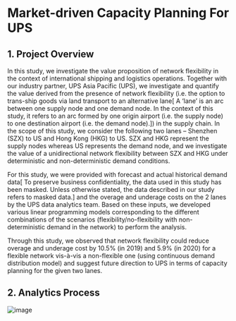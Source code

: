 # Market-driven Capacity Planning For UPS


## 1. Project Overview
In this study, we investigate the value proposition of network flexibility in the context of international shipping and logistics operations. Together with our industry partner, UPS Asia Pacific (UPS), we investigate and quantify the value derived from the presence of network flexibility (i.e. the option to trans-ship goods via land transport to an alternative lane[ A ‘lane’ is an arc between one supply node and one demand node. In the context of this study, it refers to an arc formed by one origin airport (i.e. the supply node) to one destination airport (i.e. the demand node).]) in the supply chain. In the scope of this study, we consider the following two lanes – Shenzhen (SZX) to US and Hong Kong (HKG) to US. SZX and HKG represent the supply nodes whereas US represents the demand node, and we investigate the value of a unidirectional network flexibility between SZX and HKG under deterministic and non-deterministic demand conditions.

For this study, we were provided with forecast and actual historical demand data[ To preserve business confidentiality, the data used in this study has been masked. Unless otherwise stated, the data described in our study refers to masked data.] and the overage and underage costs on the 2 lanes by the UPS data analytics team. Based on these inputs, we developed various linear programming models corresponding to the different combinations of the scenarios (flexibility/no-flexibility with non-deterministic demand in the network) to perform the analysis.

Through this study, we observed that network flexibility could reduce overage and underage cost by 10.5% (in 2019) and 5.9% (in 2020) for a flexible network vis-à-vis a non-flexible one (using continuous demand distribution model) and suggest future direction to UPS in terms of capacity planning for the given two lanes.

## 2. Analytics Process
![image](https://user-images.githubusercontent.com/68145995/110570709-54ed2200-8191-11eb-8031-a73d35bbe15a.png)
